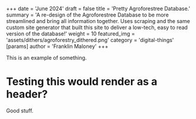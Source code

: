 +++
date = 'June 2024'
draft = false
title = 'Pretty Agroforestree Database.'
summary = 'A re-design of the Agroforestree Database to be more streamlined and bring all information together. Uses scraping and the same custom site generator that built this site to deliver a low-tech, easy to read version of the database!'
weight = 10
featured_img = 'assets/dithers/agroforestry_dithered.png'
category = 'digital-things'
[params]
  author = 'Franklin Maloney'
+++


This is an example of something.

# Testing this would render as a header?

Good stuff.

